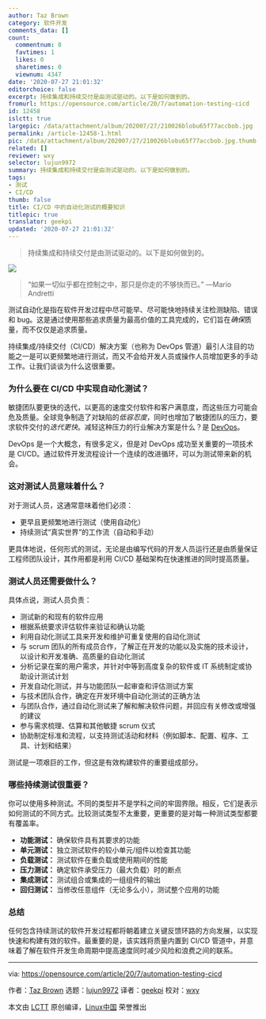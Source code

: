 ```yaml
---
author: Taz Brown
category: 软件开发
comments_data: []
count:
  commentnum: 0
  favtimes: 1
  likes: 0
  sharetimes: 0
  viewnum: 4347
date: '2020-07-27 21:01:32'
editorchoice: false
excerpt: 持续集成和持续交付是由测试驱动的。以下是如何做到的。
fromurl: https://opensource.com/article/20/7/automation-testing-cicd
id: 12458
islctt: true
largepic: /data/attachment/album/202007/27/210026blobu65f77accbob.jpg
permalink: /article-12458-1.html
pic: /data/attachment/album/202007/27/210026blobu65f77accbob.jpg.thumb.jpg
related: []
reviewer: wxy
selector: lujun9972
summary: 持续集成和持续交付是由测试驱动的。以下是如何做到的。
tags:
- 测试
- CI/CD
thumb: false
title: CI/CD 中的自动化测试的概要知识
titlepic: true
translator: geekpi
updated: '2020-07-27 21:01:32'
---
```



> 
> 持续集成和持续交付是由测试驱动的。以下是如何做到的。
> 
> 
> 


![](/data/attachment/album/202007/27/210026blobu65f77accbob.jpg)



> 
> “如果一切似乎都在控制之中，那只是你走的不够快而已。” —Mario Andretti
> 
> 
> 


测试自动化是指在软件开发过程中尽可能早、尽可能快地持续关注检测缺陷、错误和 bug。这是通过使用那些追求质量为最高价值的工具完成的，它们旨在*确保*质量，而不仅仅是追求质量。


持续集成/持续交付（CI/CD）解决方案（也称为 DevOps 管道）最引人注目的功能之一是可以更频繁地进行测试，而又不会给开发人员或操作人员增加更多的手动工作。让我们谈谈为什么这很重要。


### 为什么要在 CI/CD 中实现自动化测试？


敏捷团队要更快的迭代，以更高的速度交付软件和客户满意度，而这些压力可能会危及质量。全球竞争制造了对缺陷的*低容忍度*，同时也增加了敏捷团队的压力，要求软件交付的*迭代更快*。减轻这种压力的行业解决方案是什么？是 [DevOps](https://opensource.com/resources/devops)。


DevOps 是一个大概念，有很多定义，但是对 DevOps 成功至关重要的一项技术是 CI/CD。通过软件开发流程设计一个连续的改进循环，可以为测试带来新的机会。


### 这对测试人员意味着什么？


对于测试人员，这通常意味着他们必须：


* 更早且更频繁地进行测试（使用自动化）
* 持续测试“真实世界”的工作流（自动和手动）


更具体地说，任何形式的测试，无论是由编写代码的开发人员运行还是由质量保证工程师团队设计，其作用都是利用 CI/CD 基础架构在快速推进的同时提高质量。


### 测试人员还需要做什么？


具体点说，测试人员负责：


* 测试新的和现有的软件应用
* 根据系统要求评估软件来验证和确认功能
* 利用自动化测试工具来开发和维护可重复使用的自动化测试
* 与 scrum 团队的所有成员合作，了解正在开发的功能以及实施的技术设计，以设计和开发准确、高质量的自动化测试
* 分析记录在案的用户需求，并针对中等到高度复杂的软件或 IT 系统制定或协助设计测试计划
* 开发自动化测试，并与功能团队一起审查和评估测试方案
* 与技术团队合作，确定在开发环境中自动化测试的正确方法
* 与团队合作，通过自动化测试来了解和解决软件问题，并回应有关修改或增强的建议
* 参与需求梳理、估算和其他敏捷 scrum 仪式
* 协助制定标准和流程，以支持测试活动和材料（例如脚本、配置、程序、工具、计划和结果）


测试是一项艰巨的工作，但这是有效构建软件的重要组成部分。


### 哪些持续测试很重要？


你可以使用多种测试。不同的类型并不是学科之间的牢固界限。相反，它们是表示如何测试的不同方式。比较测试类型不太重要，更重要的是对每一种测试类型都要有覆盖率。


* **功能测试：** 确保软件具有其要求的功能
* **单元测试：** 独立测试软件的较小单元/组件以检查其功能
* **负载测试：** 测试软件在重负载或使用期间的性能
* **压力测试：** 确定软件承受压力（最大负载）时的断点
* **集成测试：** 测试组合或集成的一组组件的输出
* **回归测试：** 当修改任意组件（无论多么小），测试整个应用的功能


### 总结


任何包含持续测试的软件开发过程都将朝着建立关键反馈环路的方向发展，以实现快速和构建有效的软件。最重要的是，该实践将质量内置到 CI/CD 管道中，并意味着了解在软件开发生命周期中提高速度同时减少风险和浪费之间的联系。




---


via: <https://opensource.com/article/20/7/automation-testing-cicd>


作者：[Taz Brown](https://opensource.com/users/heronthecli) 选题：[lujun9972](https://github.com/lujun9972) 译者：[geekpi](https://github.com/geekpi) 校对：[wxy](https://github.com/wxy)


本文由 [LCTT](https://github.com/LCTT/TranslateProject) 原创编译，[Linux中国](https://linux.cn/) 荣誉推出